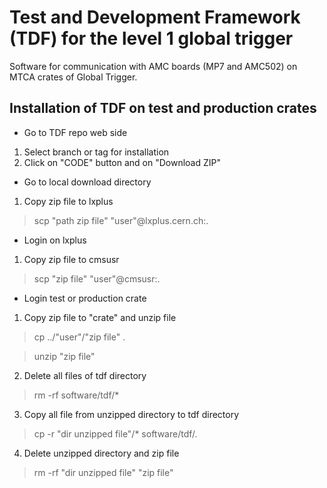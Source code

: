 # Test and Development Framework (TDF) for the level 1 global trigger

Software for communication with AMC boards (MP7 and AMC502) on MTCA crates of Global Trigger.

## Installation of TDF on test and production crates

* Go to TDF repo web side
1. Select branch or tag for installation
2. Click on "CODE" button and on "Download ZIP"

* Go to local download directory
1. Copy zip file to lxplus
  > scp "path zip file" "user"@lxplus.cern.ch:.

* Login on lxplus
1. Copy zip file to cmsusr
  > scp "zip file" "user"@cmsusr:.

* Login test or production crate
1. Copy zip file to "crate" and unzip file 
  > cp ../"user"/"zip file" .
  
  > unzip "zip file"
  
2. Delete all files of tdf directory
  > rm -rf software/tdf/*
  
3. Copy all file from unzipped directory to tdf directory
  > cp -r "dir unzipped file"/* software/tdf/.

4. Delete unzipped directory and zip file
  > rm -rf "dir unzipped file" "zip file"
